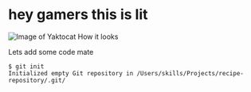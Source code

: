 # hey gamers this is lit
![Image of Yaktocat](https://octodex.github.com/images/yaktocat.png)
How it looks


Lets add some code mate

```
$ git init
Initialized empty Git repository in /Users/skills/Projects/recipe-repository/.git/
```
